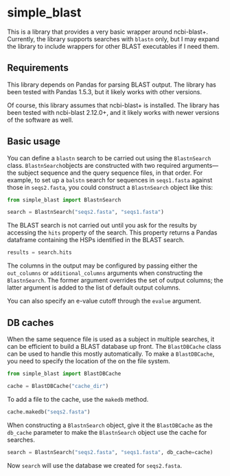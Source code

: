 # simple_blast

This is a library that provides a very basic wrapper around ncbi-blast+.
Currently, the library supports searches with `blastn` only, but I may expand
the library to include wrappers for other BLAST executables if I need them.

## Requirements

This library depends on Pandas for parsing BLAST output. The library has been
tested with Pandas 1.5.3, but it likely works with other versions.

Of course, this library assumes that ncbi-blast+ is installed. The library has
been tested with ncbi-blast 2.12.0+, and it likely works with newer versions of
the software as well.

## Basic usage

You can define a `blastn` search to be carried out using the `BlastnSearch`
class. `BlastnSearch`objects are constructed with two required
arguments&mdash;the subject sequence and the query sequence files, in that
order. For example, to set up a `balstn` search for sequences in `seqs1.fasta`
against those in `seqs2.fasta`, you could construct a `BlastnSearch` object like
this:

```python
from simple_blast import BlastnSearch

search = BlastnSearch("seqs2.fasta", "seqs1.fasta")
```

The BLAST search is not carried out until you ask for the results by accessing
the `hits` property of the search. This property returns a Pandas dataframe
containing the HSPs identified in the BLAST search.

```python
results = search.hits
```

The columns in the output may be configured by passing either the `out_columns`
or `additional_columns` arguments when constructing the `BlastnSearch`. The
former argument overrides the set of output columns; the latter argument is
added to the list of default output columns.

You can also specify an e-value cutoff through the `evalue` argument.

## DB caches

When the same sequence file is used as a subject in multiple searches, it can be
efficient to build a BLAST database up front. The `BlastDBCache` class can be
used to handle this mostly automatically. To make a `BlastDBCache`, you need
to specify the location of the on the file system.

```python
from simple_blast import BlastDBCache

cache = BlastDBCache("cache_dir")
```

To add a file to the cache, use the `makedb` method.

```python
cache.makedb("seqs2.fasta")
```

When constructing a `BlastnSearch` object, give it the `BlastDBCache` as the
`db_cache` parameter to make the `BlastnSearch` object use the cache for
searches.

```python
search = BlastnSearch("seqs2.fasta", "seqs1.fasta", db_cache=cache)
```

Now `search` will use the database we created for `seqs2.fasta`.

<!-- This is a comment. -->
